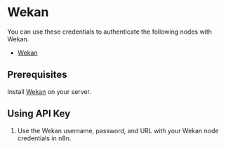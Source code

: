 # Wekan

You can use these credentials to authenticate the following nodes with Wekan.
- [Wekan](/workflow/integrations/nodes/n8n-nodes-base.wekan/)

## Prerequisites

Install [Wekan](https://github.com/wekan/wekan/wiki) on your server.

## Using API Key

1. Use the Wekan username, password, and URL with your Wekan node credentials in n8n.
